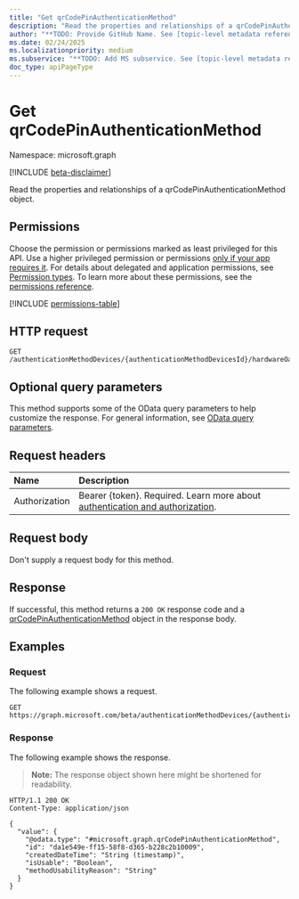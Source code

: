 ```yaml
---
title: "Get qrCodePinAuthenticationMethod"
description: "Read the properties and relationships of a qrCodePinAuthenticationMethod object."
author: "**TODO: Provide GitHub Name. See [topic-level metadata reference](https://aka.ms/msgo?pagePath=Document-APIs/Guidelines/Metadata)**"
ms.date: 02/24/2025
ms.localizationpriority: medium
ms.subservice: "**TODO: Add MS subservice. See [topic-level metadata reference](https://aka.ms/msgo?pagePath=Document-APIs/Guidelines/Metadata)**"
doc_type: apiPageType
---
```


# Get qrCodePinAuthenticationMethod

Namespace: microsoft.graph

[!INCLUDE [beta-disclaimer](../../includes/beta-disclaimer.md)]

Read the properties and relationships of a qrCodePinAuthenticationMethod object.

## Permissions

Choose the permission or permissions marked as least privileged for this API. Use a higher privileged permission or permissions [only if your app requires it](/graph/permissions-overview#best-practices-for-using-microsoft-graph-permissions). For details about delegated and application permissions, see [Permission types](/graph/permissions-overview#permission-types). To learn more about these permissions, see the [permissions reference](/graph/permissions-reference).

<!-- {
  "blockType": "permissions",
  "name": "qrcodepinauthenticationmethod-get-permissions"
}
-->
[!INCLUDE [permissions-table](../includes/permissions/qrcodepinauthenticationmethod-get-permissions.md)]

## HTTP request

<!-- {
  "blockType": "ignored"
}
-->
``` http
GET /authenticationMethodDevices/{authenticationMethodDevicesId}/hardwareOathDevices/{hardwareOathTokenAuthenticationMethodDeviceId}/assignTo/authentication/qrCodePinMethod
```

## Optional query parameters

This method supports some of the OData query parameters to help customize the response. For general information, see [OData query parameters](/graph/query-parameters).

## Request headers

|Name|Description|
|:---|:---|
|Authorization|Bearer {token}. Required. Learn more about [authentication and authorization](/graph/auth/auth-concepts).|

## Request body

Don't supply a request body for this method.

## Response

If successful, this method returns a `200 OK` response code and a [qrCodePinAuthenticationMethod](../resources/qrcodepinauthenticationmethod.md) object in the response body.

## Examples

### Request

The following example shows a request.
<!-- {
  "blockType": "request",
  "name": "get_qrcodepinauthenticationmethod"
}
-->
``` http
GET https://graph.microsoft.com/beta/authenticationMethodDevices/{authenticationMethodDevicesId}/hardwareOathDevices/{hardwareOathTokenAuthenticationMethodDeviceId}/assignTo/authentication/qrCodePinMethod
```


### Response

The following example shows the response.
>**Note:** The response object shown here might be shortened for readability.
<!-- {
  "blockType": "response",
  "truncated": true,
  "@odata.type": "microsoft.graph.qrCodePinAuthenticationMethod"
}
-->
``` http
HTTP/1.1 200 OK
Content-Type: application/json

{
  "value": {
    "@odata.type": "#microsoft.graph.qrCodePinAuthenticationMethod",
    "id": "da1e549e-ff15-58f8-d365-b228c2b10009",
    "createdDateTime": "String (timestamp)",
    "isUsable": "Boolean",
    "methodUsabilityReason": "String"
  }
}
```

